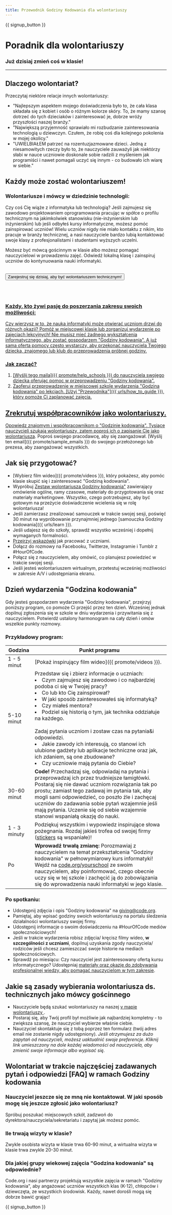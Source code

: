 ```yaml
---
title: Przewodnik Godziny Kodowania dla wolontariuszy
---
```


{{ signup_button }}

# Poradnik dla wolontariuszy
### Już dzisiaj zmień coś w klasie!

***

## Dlaczego wolontariat?
Przeczytaj niektóre relacje innych wolontariuszy:

- "Najlepszym aspektem mojego doświadczenia było to, że cała klasa składała się z kobiet i osób o różnym kolorze skóry. To, że mamy szansę dotrzeć do tych dzieciaków i zainteresować je, dobrze wróży przyszłości naszej branży."
- "Największą przyjemność sprawiało mi rozbudzanie zainteresowania technologią u dziewczyn. Czułem, że robię coś dla kolejnego pokolenia w mojej okolicy."
- "UWIELBIAŁEM patrzeć na rozentuzjazmowane dzieci. Jedną z niesamowitych rzeczy było to, że nauczyciele zauważyli jak niektórzy słabi w nauce uczniowie doskonale sobie radzili z myśleniem jak programiści i nawet pomagali uczyć się innym - co budowało ich wiarę w siebie."

## Każdy może zostać wolontariuszem!
### Wolontariusze i mówcy w dziedzinie technologii:
Czy coś Cię wiąże z informatyka lub technologią? Jeśli zajmujesz się zawodowo projektowaniem oprogramowania pracując w spółce o profilu technicznym na jakimkolwiek stanowisku (nie-inżynierskim lub inżynierskim) lub jeśli odbyłeś kursy informatyczne, możesz pomóc zainspirować uczniów! Wielu uczniów nigdy nie miało kontaktu z nikim, kto pracuje w branży technicznej, a nasi nauczyciele bardzo lubią kontaktować swoje klasy z profesjonalistami i studentami wyższych uczelni.

Możesz być mówcą gościnnym w klasie albo możesz pomagać nauczycielowi w prowadzeniu zajęć. Odwiedź lokalną klasę i zainspiruj uczniów do kontynuowania nauki informatyki.
<br>
<br>

<a href="https://code.org/volunteer"><button>Zarejestruj się dzisiaj, aby być wolontariuszem technicznym!</button>

<br>
<br>

### Każdy, kto żywi pasję do poszerzania zakresu swoich możliwości:
Czy wierzysz w to, że nauka informatyki może otwierać uczniom drzwi do różnych okazji? Pomóż w miejscowej klasie lub zorganizuj wydarzenie po zajęciach lekcyjnych! Nie musisz mieć żadnego wykształcenia informatycznego, aby zostać gospodarzem "Godziny kodowania". A już sama oferta pomocy często wystarczy, aby przekonać nauczyciela Twojego dziecka, znajomego lub klub do przeprowadzenia próbnej godziny.

### Jak zacząć?

1. [Wyślij tego maila]({{ promote/help_schools }}) do nauczyciela swojego dziecka oferując pomoc w przeprowadzeniu "Godziny kodowania".
2. Zaoferuj przeprowadzenie w miejscowej szkole wydarzenia "Godzina kodowania" po lekcjach. [Użyj "Przewodnika"]({{ urls/how_to_guide }}), który pomoże Ci zaplanować zajęcia.

## Zrekrutuj współpracowników jako wolontariuszy.
Opowiedz znajomym i współpracownikom o "Godzinie kodowania". Tysiące nauczycieli szukają wolontariuszy, zatem poproś ich [o zapisanie Cię jako wolontariusza](https://code.org/volunteer). Poproś swojego pracodawcę, aby się zaangażował. [Wyślij ten email]({{ promote/sample_emails }}) do swojego przełożonego lub prezesa, aby zaangażować wszystkich.

## Jak się przygotować?
- [Wybierz film wideo]({{ promote/videos }}), który pokażesz, aby pomóc klasie skupić się i zainteresować "Godziną kodowania".
- Wypróbuj [Zestaw wolontariusza Godziny kodowania"](/files/hoc-volunteer-toolkit.pdf) zawierający omówienie ogólne, ramy czasowe, materiały do przygotowania się oraz materiały marketingowe. Wszystko, czego potrzebujesz, aby być gotowym na przeżycie doświadczenie wcielenia się w rolę wolontariusza!
- Jeśli zamierzasz zrealizować samouczek w trakcie swojej sesji, poświęć 30 minut na wypróbowanie przynajmniej jednego [samouczka Godziny kodowania]({{ urls/learn }}).
- Jeśli udajesz się do szkoły, sprawdź wszystko wcześniej i dopełnij wymaganych formalności.
- [Przejrzyj wskazówki](https://code.org/files/CSTT_Volunteers.pdf) jak pracować z uczniami.
- Dołącz do rozmowy na Facebooku, Twitterze, Instagramie i Tumblr z #HourOfCode.
- Połącz się z nauczycielem, aby omówić, co planujesz powiedzieć w trakcie swojej sesji.
- Jeśli jesteś wolontariuszem wirtualnym, przetestuj wcześniej możliwości w zakresie A/V i udostępniania ekranu.

## Dzień wydarzenia "Godzina kodowania"
Gdy jesteś gospodarzem wydarzenia "Godziny kodowania", przejrzyj poniższy program, co pomoże Ci przejść przez ten dzień. Wcześniej jednak dopilnuj zgłoszenia się w szkole w dniu wydarzenia i przywitania się z nauczycielem. Potwierdź ustalony harmonogram na cały dzień i omów wszelkie punkty rozmowy.

### Przykładowy program:

| Godzina      | Punkt programu                                                                                                                                                                                                                                                                                                                                                                              |
| ------------ | ------------------------------------------------------------------------------------------------------------------------------------------------------------------------------------------------------------------------------------------------------------------------------------------------------------------------------------------------------------------------------------------- |
| 1 - 5 minut  | [Pokaż inspirujący film wideo]({{ promote/videos }}).                                                                                                                                                                                                                                                                                                                                       |
| 5-10 minut   | Przedstaw się i zbierz informacje o uczniach:</ul><li>Czym zajmujesz się zawodowo i co najbardziej podoba ci się w Twojej pracy?</li><li>Co lub kto Cię zainspirował?</li><li>W jaki sposób zainteresowałeś się informatyką?</li><li>Czy miałeś mentora?</li><li>Podziel się historią o tym, jak technika oddziałuje na każdego.</li><br>Zadaj pytania uczniom i zostaw czas na pytania&i odpowiedzi.</br> <li> Jakie zawody ich interesują, co stanowi ich ulubione gadżety lub aplikacje techniczne oraz jak, ich zdaniem, są one zbudowane? </li><li> Czy uczniowie mają pytania do Ciebie?</ul>                                     |
| 30-60 minut  | **Code!** Przechadzaj się, odpowiadaj na pytania i przeprowadzaj ich przez trudniejsze łamigłówki.  Postaraj się nie dawać uczniom rozwiązania tak po prostu; zamiast tego zadawaj im pytania tak, aby mogli sami odpowiedzieć, co poszło źle i zachęcaj uczniów do zadawania sobie pytań wzajemnie jeśli mają pytania.  Uczenie się od siebie wzajemnie stanowi wspaniałą okazję do nauki. |
| 1 - 3 minuty | Podziękuj wszystkim i wypowiedz inspirujące słowa pożegnania. Rozdaj jakieś trofea od swojej firmy ([stickers](#celebrate) są wspaniałe)!                                                                                                                                                                                                                                                   |
| Po           | **Wprowadź trwałą zmianę:** Porozmawiaj z nauczycielem na temat przekształcenia "Godziny kodowania" w pełnowymiarowy kurs informatyki! Wejdź na [code.org/yourschool](https://code.org/yourschool) ze swoim nauczycielem, aby poinformować, czego obecnie uczy się w tej szkole i zachęcić ją do zobowiązania się do wprowadzenia nauki informatyki w jego klasie.                          |

### Po spotkaniu:
- Udostępnij zdjęcia i opis "Godziny kodowania" na giving@code.org.
- Pamiętaj, aby wpisać godziny swoich wolontariuszy na portalu śledzenia działalności wolontariuszy swojej firmy.
- Udostępnij informacje o swoim doświadczeniu na  #HourOfCode mediów społecznościowych!
- Jeśli w trakcie wydarzenia robisz zdjęcia/ kręcisz filmy wideo, **w szczególności z uczniami**, dopilnuj uzyskania zgody nauczyciela/ rodziców jeśli chcesz zamieszczać swoje historie na mediach społecznościowych.
- Sprawdź po miesiącu: Czy nauczyciel jest zainteresowany ofertą kursu informatycznego? Udostępniaj [materiały oraz okazje do zdobywania profesjonalnej wiedzy, aby pomagać nauczycielom w tym zakresie](https://code.org/yourschool).

## Jakie są zasady wybierania wolontariusza ds. technicznych jako mówcy gościnnego
- Nauczyciele będą szukać wolontariuszy na naszej [v mapie wolontariuszy ](https://code.org/volunteer/local).
- Postaraj się, aby Twój profil był możliwie jak najbardziej kompletny - to zwiększa szansę, że nauczyciel wybierze właśnie ciebie.
- Nauczyciel skontaktuje się z tobą poprzez ten formularz (twój adres email nie zostanie nigdy udostępniony). *Jeśli otrzymujesz za dużo zapytań od nauczycieli, możesz uaktualnić swoje preferencje. Kliknij link umieszczony na dole każdej wiadomości od nauczyciela, aby zmienić swoje informacje albo wypisać się.*

## Wolontariat w trakcie najczęściej zadawanych pytań i odpowiedzi [FAQ] w ramach Godziny kodowania

### Nauczyciel jeszcze się ze mną nie kontaktował. W jaki sposób mogę się jeszcze zgłosić jako wolontariusz?
Spróbuj poszukać miejscowych szkół, zadzwoń do dyrektora/nauczyciela/sekretariatu i zapytaj jak możesz pomóc.

### Ile trwają wizyty w klasie?
Zwykle osobista wizyta w klasie trwa 60-90 minut, a wirtualna wizyta w klasie trwa zwykle 20-30 minut.

### Dla jakiej grupy wiekowej zajęcia "Godzina kodowania" są odpowiednie?
Code.org i nasi partnerzy projektują wszystkie zajęcia w ramach "Godziny kodowania", aby angażować uczniów wszystkich klas (K-12), chłopców i dziewczęta, ze  wszystkich środowisk. Każdy, nawet dorośli mogą się dobrze bawić grając!



{{ signup_button }}
